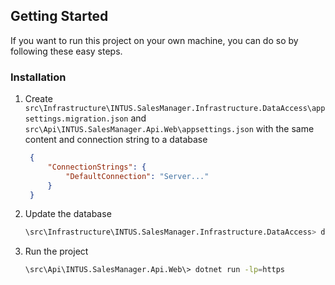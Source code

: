 ## Getting Started

If you want to run this project on your own machine, you can do so by following these easy steps.


### Installation

1. Create `src\Infrastructure\INTUS.SalesManager.Infrastructure.DataAccess\appsettings.migration.json` and `src\Api\INTUS.SalesManager.Api.Web\appsettings.json` with the same content and connection string to a database
   ```json
    {
        "ConnectionStrings": {
            "DefaultConnection": "Server..."
        }
    }
   ```
2. Update the database
   ```sh
   \src\Infrastructure\INTUS.SalesManager.Infrastructure.DataAccess> dotnet ef database update
   ```
3. Run the project
   ```sh
   \src\Api\INTUS.SalesManager.Api.Web\> dotnet run -lp=https
   ```
